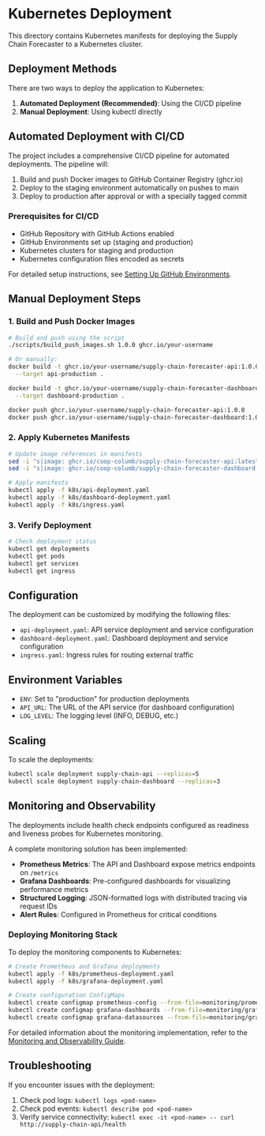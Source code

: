 # Kubernetes Deployment

This directory contains Kubernetes manifests for deploying the Supply Chain Forecaster to a Kubernetes cluster.

## Deployment Methods

There are two ways to deploy the application to Kubernetes:

1. **Automated Deployment (Recommended)**: Using the CI/CD pipeline
2. **Manual Deployment**: Using kubectl directly

## Automated Deployment with CI/CD

The project includes a comprehensive CI/CD pipeline for automated deployments. The pipeline will:

1. Build and push Docker images to GitHub Container Registry (ghcr.io)
2. Deploy to the staging environment automatically on pushes to main
3. Deploy to production after approval or with a specially tagged commit

### Prerequisites for CI/CD

- GitHub Repository with GitHub Actions enabled
- GitHub Environments set up (staging and production)
- Kubernetes clusters for staging and production
- Kubernetes configuration files encoded as secrets

For detailed setup instructions, see [Setting Up GitHub Environments](../scripts/setup_github_environments.md).

## Manual Deployment Steps

### 1. Build and Push Docker Images

```bash
# Build and push using the script
./scripts/build_push_images.sh 1.0.0 ghcr.io/your-username

# Or manually:
docker build -t ghcr.io/your-username/supply-chain-forecaster-api:1.0.0 \
  --target api-production .

docker build -t ghcr.io/your-username/supply-chain-forecaster-dashboard:1.0.0 \
  --target dashboard-production .

docker push ghcr.io/your-username/supply-chain-forecaster-api:1.0.0
docker push ghcr.io/your-username/supply-chain-forecaster-dashboard:1.0.0
```

### 2. Apply Kubernetes Manifests

```bash
# Update image references in manifests
sed -i "s|image: ghcr.io/coop-columb/supply-chain-forecaster-api:latest|image: ghcr.io/your-username/supply-chain-forecaster-api:1.0.0|g" k8s/api-deployment.yaml
sed -i "s|image: ghcr.io/coop-columb/supply-chain-forecaster-dashboard:latest|image: ghcr.io/your-username/supply-chain-forecaster-dashboard:1.0.0|g" k8s/dashboard-deployment.yaml

# Apply manifests
kubectl apply -f k8s/api-deployment.yaml
kubectl apply -f k8s/dashboard-deployment.yaml
kubectl apply -f k8s/ingress.yaml
```

### 3. Verify Deployment

```bash
# Check deployment status
kubectl get deployments
kubectl get pods
kubectl get services
kubectl get ingress
```

## Configuration

The deployment can be customized by modifying the following files:

- `api-deployment.yaml`: API service deployment and service configuration
- `dashboard-deployment.yaml`: Dashboard deployment and service configuration
- `ingress.yaml`: Ingress rules for routing external traffic

## Environment Variables

- `ENV`: Set to "production" for production deployments
- `API_URL`: The URL of the API service (for dashboard configuration)
- `LOG_LEVEL`: The logging level (INFO, DEBUG, etc.)

## Scaling

To scale the deployments:

```bash
kubectl scale deployment supply-chain-api --replicas=5
kubectl scale deployment supply-chain-dashboard --replicas=3
```

## Monitoring and Observability

The deployments include health check endpoints configured as readiness and liveness probes for Kubernetes monitoring.

A complete monitoring solution has been implemented:

- **Prometheus Metrics**: The API and Dashboard expose metrics endpoints on `/metrics`
- **Grafana Dashboards**: Pre-configured dashboards for visualizing performance metrics
- **Structured Logging**: JSON-formatted logs with distributed tracing via request IDs
- **Alert Rules**: Configured in Prometheus for critical conditions

### Deploying Monitoring Stack

To deploy the monitoring components to Kubernetes:

```bash
# Create Prometheus and Grafana deployments
kubectl apply -f k8s/prometheus-deployment.yaml
kubectl apply -f k8s/grafana-deployment.yaml

# Create configuration ConfigMaps
kubectl create configmap prometheus-config --from-file=monitoring/prometheus/
kubectl create configmap grafana-dashboards --from-file=monitoring/grafana/provisioning/dashboards/
kubectl create configmap grafana-datasources --from-file=monitoring/grafana/provisioning/datasources/
```

For detailed information about the monitoring implementation, refer to the [Monitoring and Observability Guide](../docs/deployment/monitoring.md).

## Troubleshooting

If you encounter issues with the deployment:

1. Check pod logs: `kubectl logs <pod-name>`
2. Check pod events: `kubectl describe pod <pod-name>`
3. Verify service connectivity: `kubectl exec -it <pod-name> -- curl http://supply-chain-api/health`